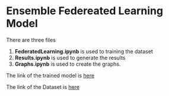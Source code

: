 # Ensemble Federeated Learning Model
There are three files 

 1. **FederatedLearning.ipynb**  is used to training the dataset
 2. **Results.ipynb** is used to generate the results
 3. **Graphs.ipynb** is used to create the graphs.

The link of the trained model is [here](https://drive.google.com/drive/folders/1oGXVEld8x5FhK86T23nzz9pdQ_iYJZ6b?usp=drive_link)

The link of the Dataset is [here](https://drive.google.com/drive/folders/1R33dVbZFvhCO_pXjIrVNrRRjBOHG-dI8?usp=drive_link)


